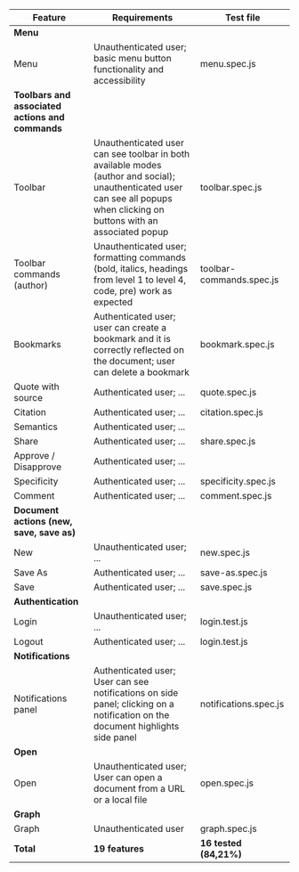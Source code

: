 | Feature       | Requirements       | Test file       |
|--------------|--------------------|-----------------|
| **Menu** |||
| Menu    | Unauthenticated user; basic menu button functionality and accessibility  | menu.spec.js |
| **Toolbars and associated actions and commands** |||
| Toolbar    | Unauthenticated user can see toolbar in both available modes (author and social); unauthenticated user can see all popups when clicking on buttons with an associated popup  | toolbar.spec.js |
| Toolbar commands (author)  | Unauthenticated user; formatting commands (bold, italics, headings from level 1 to level 4, code, pre) work as expected | toolbar-commands.spec.js |
| Bookmarks    | Authenticated user; user can create a bookmark and it is correctly reflected on the document; user can delete a bookmark  | bookmark.spec.js |
| Quote with source    | Authenticated user; ...  | quote.spec.js |
| Citation    | Authenticated user; ...  | citation.spec.js |
| Semantics    | Authenticated user; ...  |  |
| Share   | Authenticated user; ...  | share.spec.js |
| Approve / Disapprove    | Authenticated user; ...  |  |
| Specificity   | Authenticated user; ...  | specificity.spec.js |
| Comment   | Authenticated user; ...  | comment.spec.js |
| **Document actions (new, save, save as)** ||| 
| New   | Unauthenticated user; ...  | new.spec.js |
| Save As   | Authenticated user; ...  | save-as.spec.js |
| Save   | Authenticated user; ...  | save.spec.js |
| **Authentication** ||| 
| Login   | Unauthenticated user; ...  | login.test.js |
| Logout   | Authenticated user; ...  | login.test.js |
| **Notifications** ||| 
| Notifications panel  | Authenticated user; User can see notifications on side panel; clicking on a notification on the document highlights side panel  | notifications.spec.js |
| **Open** ||| 
| Open   | Unauthenticated user; User can open a document from a URL or a local file | open.spec.js |
| **Graph** ||| 
| Graph   | Unauthenticated user | graph.spec.js |
| **Total** | **19 features** | **16 tested (84,21%)** |

